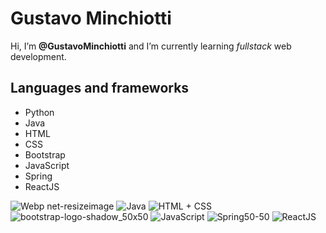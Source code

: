  # Gustavo Minchiotti
  Hi, I’m **@GustavoMinchiotti** and I’m currently learning *fullstack* web development.
## Languages and frameworks
- Python 
- Java
- HTML
- CSS
- Bootstrap
- JavaScript
- Spring
- ReactJS

![Webp net-resizeimage](https://user-images.githubusercontent.com/102749844/173351636-af5fb95b-ab48-421f-9dd0-0f162e9d4550.png) 
![Java](https://user-images.githubusercontent.com/102749844/173580987-89f908d8-dc3e-4e0c-ab41-6761e27963c1.png)
![HTML + CSS](https://user-images.githubusercontent.com/102749844/173581014-ac57c5d2-2305-479e-bab0-41aaba1a7c68.png)
![bootstrap-logo-shadow_50x50](https://user-images.githubusercontent.com/102749844/189774543-3df56ea8-56d1-40cc-a4c7-ee68ff1fd365.png)
![JavaScript](https://user-images.githubusercontent.com/102749844/173581498-7c666d1e-7d7d-4056-93d1-c8a8edde3e2e.png)
![Spring50-50](https://user-images.githubusercontent.com/102749844/173581074-ad54cf4a-b169-4961-abbc-3cd2d5531843.png)
![ReactJS](https://user-images.githubusercontent.com/102749844/173581089-4feda16d-e92c-4667-8e9e-10bbc1764106.png)
